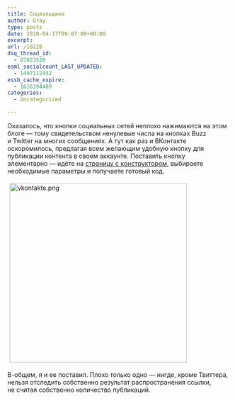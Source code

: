 ```yaml
---
title: Социальщина
author: Gray
type: posts
date: 2010-04-17T09:07:08+00:00
excerpt:
url: /10228
dsq_thread_id:
  - 87023520
esml_socialcount_LAST_UPDATED:
  - 1497112442
essb_cache_expire:
  - 1616394489
categories:
  - Uncategorized

---
```








Оказалось, что кнопки социальных сетей неплохо нажимаются на&nbsp;этом блоге&nbsp;&mdash; тому свидетельством ненулевые числа на&nbsp;кнопках Buzz и&nbsp;Twitter на&nbsp;многих сообщениях. А&nbsp;тут как раз и&nbsp;ВКонтакте оскоромилось, предлагая всем желающим удобную кнопку для публикации контента в&nbsp;своем аккаунте. Поставить кнопку элементарно&nbsp;&mdash; идёте на&nbsp;<a href="http://vkontakte.ru/pages.php?act=share" target="_blank">страницу с&nbsp;конструктором</a>, выбираете необходимые параметры и&nbsp;получаете готовый код.

[<img src="https://i0.wp.com/www.searchengines.ru/blog/vkontakte-tm.jpg?resize=400%2C405" width="400" height="405" alt="vkontakte.png" style="margin-top:5px; margin-right:5px; margin-bottom:5px; margin-left:5px;" data-recalc-dims="1" />][1]

<nobr>В-общем</nobr>, я&nbsp;и&nbsp;ее&nbsp;поставил. Плохо только одно&nbsp;&mdash; нигде, кроме Твиттера, нельзя отследить собственно результат распространения ссылки, не&nbsp;считая собственно количество публикаций.

 [1]: https://i0.wp.com/www.searchengines.ru/blog/images/vkontakte.png